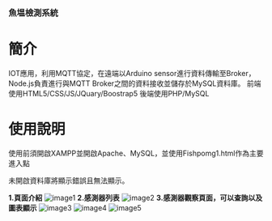 ### 魚塭檢測系統

# 簡介
IOT應用，利用MQTT協定，在遠端以Arduino sensor進行資料傳輸至Broker，Node.js負責進行與MQTT Broker之間的資料接收並儲存於MySQL資料庫。
前端使用HTML5/CSS/JS/JQuary/Boostrap5
後端使用PHP/MySQL


# 使用說明
使用前須開啟XAMPP並開啟Apache、MySQL，並使用Fishpomg1.html作為主要進入點

未開啟資料庫將顯示錯誤且無法顯示。

**1.頁面介紹**
![image1](https://github.com/StupidChang/FishProject/assets/54949870/fe141589-d4ab-4aac-9b95-b0cf7a8e4d30)
**2.感測器列表**
![image2](https://github.com/StupidChang/FishProject/assets/54949870/d464ff90-6d5f-4dea-bbae-ab0d16e65264)
**3.感測器觀察頁面，可以查詢以及圖表顯示**
![image3](https://github.com/StupidChang/FishProject/assets/54949870/485e00fc-09ea-4640-a63f-1b3dfb09d801)
![image4](https://github.com/StupidChang/FishProject/assets/54949870/88a37047-8051-4aa6-9d2c-b5e8e5f30a84)
![image5](https://github.com/StupidChang/FishProject/assets/54949870/85af362c-06bc-4153-89fe-5c29ab89eb62)
